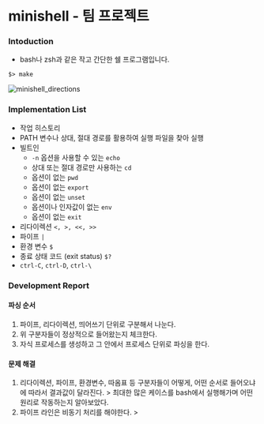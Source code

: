 # minishell - 팀 프로젝트
### Intoduction
- bash나 zsh과 같은 작고 간단한 쉘 프로그램입니다.
```
$> make
```
![minishell_directions](https://user-images.githubusercontent.com/69841779/211287293-3b0b73f6-ec0c-4532-9a45-de90007e83b8.gif)
### Implementation List
- 작업 히스토리
- PATH 변수나 상대, 절대 경로를 활용하여 실행 파일을 찾아 실행
- 빌트인
  - `-n` 옵션을 사용할 수 있는 `echo`
  - 상대 또는 절대 경로만 사용하는 `cd`
  - 옵션이 없는 `pwd`
  - 옵션이 없는 `export`
  - 옵션이 없는 `unset`
  - 옵션이나 인자값이 없는 `env`
  - 옵션이 없는 `exit`
- 리다이렉션 `<, >, <<, >>`
- 파이프 `|`
- 환경 변수 `$`
- 종료 상태 코드 (exit status) `$?`
- `ctrl-C`, `ctrl-D`, `ctrl-\`
### Development Report
#### 파싱 순서
  1. 파이프, 리다이렉션, 띄어쓰기 단위로 구분해서 나눈다.
  2. 위 구분자들이 정상적으로 들어왔는지 체크한다.
  3. 자식 프로세스를 생성하고 그 안에서 프로세스 단위로 파싱을 한다.
#### 문제 해결
  1. 리다이렉션, 파이프, 환경변수, 따옴표 등 구분자들이 어떻게, 어떤 순서로 들어오냐에 따라서 결과값이 달라진다.
    > 최대한 많은 케이스를 bash에서 실행해가며 어떤 원리로 작동하는지 알아보았다.
  2. 파이프 라인은 비동기 처리를 해야한다.
    > 
  
